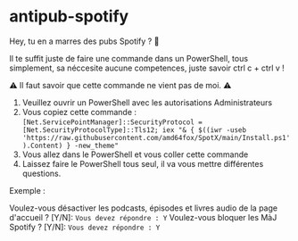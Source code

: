 # antipub-spotify

Hey, tu en a marres des pubs Spotify ? 👋

Il te suffit juste de faire une commande dans un PowerShell, tous simplement, sa néccesite aucune competences, juste savoir ctrl c + ctrl v !

⚠ Il faut savoir que cette commande ne vient pas de moi. ⚠

1. Veuillez ouvrir un PowerShell avec les autorisations Administrateurs
2. Vous copiez cette commande : ```[Net.ServicePointManager]::SecurityProtocol = [Net.SecurityProtocolType]::Tls12; iex "& { $((iwr -useb 'https://raw.githubusercontent.com/amd64fox/SpotX/main/Install.ps1').Content) } -new_theme"```
3. Vous allez dans le PowerShell et vous coller cette commande
4. Laissez faire le PowerShell tous seul, il va vous mettre différentes questions.

Exemple : 

Voulez-vous désactiver les podcasts, épisodes et livres audio de la page d'accueil ? [Y/N]: 
```Vous devez répondre : Y```
Voulez-vous bloquer les MàJ Spotify ? [Y/N]:
```Vous devez répondre : Y```
